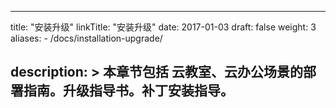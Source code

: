
---
title: "安装升级"
linkTitle: "安装升级"
date: 2017-01-03
draft: false
weight: 3
aliases:
    - /docs/installation-upgrade/

description: >
  本章节包括 云教室、云办公场景的部署指南。升级指导书。补丁安装指导。
---



